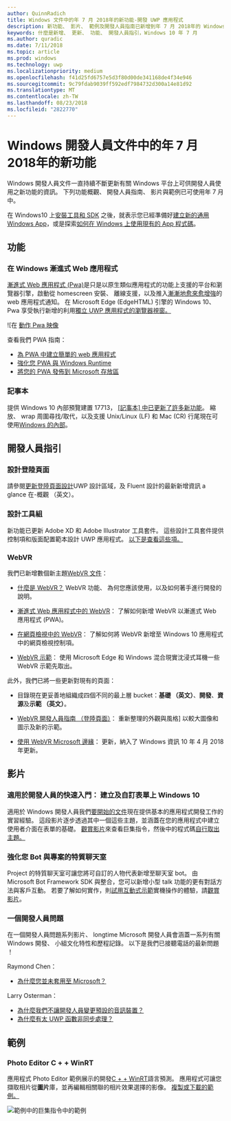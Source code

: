 ```yaml
---
author: QuinnRadich
title: Windows 文件中的年 7 月 2018年的新功能-開發 UWP 應用程式
description: 新功能、 影片、 範例及開發人員指南已新增到年 7 月 2018年的 Windows 10 開發人員文件。
keywords: 什麼是新增、 更新、 功能、 開發人員指引，Windows 10 年 7 月
ms.author: quradic
ms.date: 7/11/2018
ms.topic: article
ms.prod: windows
ms.technology: uwp
ms.localizationpriority: medium
ms.openlocfilehash: f41d25fd6757e5d3f80d00de341168de4f34e946
ms.sourcegitcommit: 9c79fdab9039ff592edf7984732d300a14e81d92
ms.translationtype: MT
ms.contentlocale: zh-TW
ms.lasthandoff: 08/23/2018
ms.locfileid: "2822770"
---
```

# <a name="whats-new-in-the-windows-developer-docs-in-july-2018"></a>Windows 開發人員文件中的年 7 月 2018年的新功能

Windows 開發人員文件一直持續不斷更新有關 Windows 平台上可供開發人員使用之新功能的資訊。 下列功能概觀、 開發人員指南、 影片與範例已可使用年 7 月中。

在 Windows10 上[安裝工具和 SDK](http://go.microsoft.com/fwlink/?LinkId=821431) 之後，就表示您已經準備好[建立新的通用 Windows App](../get-started/create-uwp-apps.md)，或是探索[如何在 Windows 上使用現有的 App 程式碼](../porting/index.md)。

## <a name="features"></a>功能

### <a name="progressive-web-apps-on-windows"></a>在 Windows 漸進式 Web 應用程式

[漸進式 Web 應用程式 (Pwa)](https://developer.microsoft.com/windows/pwa)是只是以原生類似應用程式的功能上支援的平台和瀏覽器引擎，啟動從 homescreen 安裝、 離線支援，以及推入[漸漸地愈來愈增強](https://wikipedia.org/wiki/Progressive_enhancement)的 web 應用程式通知。 在 Microsoft Edge (EdgeHTML) 引擎的 Windows 10、 Pwa 享受執行新增的利用[獨立 UWP 應用程式的瀏覽器視窗。](https://docs.microsoft.com/microsoft-edge/progressive-web-apps/windows-features)

![在 [動作 Pwa 映像](images/progressive-web-apps.jpg)

查看我們 PWA 指南：

* [為 PWA 中建立簡單的 web 應用程式](https://docs.microsoft.com/microsoft-edge/progressive-web-apps/get-started)
* [強化您 PWA 與 Windows Runtime](https://docs.microsoft.com/en-us/microsoft-edge/progressive-web-apps/windows-features)
* [將您的 PWA 發佈到 Microsoft 存放區](https://docs.microsoft.com/microsoft-edge/progressive-web-apps/microsoft-store)

### <a name="notepad"></a>記事本

提供 Windows 10 內部預覽建置 17713， [[記事本] 中已更新了許多新功能](http://aka.ms/ant-man)。 縮放、 wrap 周圍尋找/取代，以及支援 Unix/Linux (LF) 和 Mac (CR) 行尾現在可使用[Windows 的內部](https://insider.windows.com/)。 

## <a name="developer-guidance"></a>開發人員指引

### <a name="design-landing-page"></a>設計登陸頁面

請參閱[更新登陸頁面設計](https://developer.microsoft.com/windows/apps/design)UWP 設計區域，及 Fluent 設計的最新新增資訊 a glance 在-概觀 （英文）。

### <a name="design-toolkits"></a>設計工具組

新功能已更新 Adobe XD 和 Adobe Illustrator 工具套件。 這些設計工具套件提供控制項和版面配置範本設計 UWP 應用程式。 [以下是查看這些項。](../design/downloads/index.md)

### <a name="webvr"></a>WebVR

我們已新增數個新主題[WebVR 文件](https://docs.microsoft.com/microsoft-edge/webvr/
)：

* [什麼是 WebVR？](https://docs.microsoft.com/microsoft-edge/webvr/what-is-webvr
) WebVR 功能、 為何您應該使用，以及如何著手進行開發的說明。

* [漸進式 Web 應用程式中的 WebVR](https://docs.microsoft.com/microsoft-edge/webvr/webvr-in-pwas)： 了解如何新增 WebVR 以漸進式 Web 應用程式 (PWA)。

* [在網頁檢視中的 WebVR](https://docs.microsoft.com/microsoft-edge/webvr/webvr-in-webview)： 了解如何將 WebVR 新增至 Windows 10 應用程式中的網頁檢視控制項。

* [WebVR 示範](https://docs.microsoft.com/microsoft-edge/webvr/demos)： 使用 Microsoft Edge 和 Windows 混合現實沈浸式耳機一些 WebVR 示範先取出。

此外，我們已將一些更新對現有的頁面：

* 目錄現在更妥善地組織成四個不同的最上層 bucket：**基礎 （英文）**、**開發**、**資源**及**示範 （英文）**。

* [WebVR 開發人員指南 （登陸頁面）](https://docs.microsoft.com/microsoft-edge/webvr/)： 重新整理的外觀與風格] 以較大圖像和圖示及新的示範。

* [使用 WebVR Microsoft 邊緣](https://docs.microsoft.com/microsoft-edge/webvr/webvr-with-edge)： 更新，納入了 Windows 資訊 10 年 4 月 2018年更新。

## <a name="videos"></a>影片

### <a name="get-started-for-devs-create-and-customize-a-form-on-windows-10"></a>適用於開發人員的快速入門： 建立及自訂表單上 Windows 10

適用於 Windows 開發人員我們[要開始的文件](../get-started/index.md)現在提供基本的應用程式開發工作的實習經驗。 這段影片逐步透過其中一個這些主題，並涵蓋在您的應用程式中建立使用者介面在表單的基礎。 [觀賞影片](https://www.youtube.com/watch?v=AgngKzq4hKI&feature=youtu.be)來查看巨集指令，然後中的程式碼[自行取出主題。](http://aka.ms/CreateForms)

### <a name="enhance-your-bot-with-project-personality-chat"></a>強化您 Bot 與專案的特質聊天室

Project 的特質聊天室可讓您將可自訂的人物代表新增至聊天室 bot。 由 Microsoft Bot Framework SDK 與整合，您可以新增小型 talk 功能的更有對話方法與客戶互動。 若要了解如何實作，則[試用互動式示範](http://aka.ms/PersonalityChat)實機操作的體驗，請[觀賞影片](https://www.youtube.com/watch?v=5C_uD8g2QKg&feature=youtu.be)。

### <a name="one-dev-question"></a>一個開發人員問題

在一個開發人員問題系列影片、 longtime Microsoft 開發人員會涵蓋一系列有關 Windows 開發、 小組文化特性和歷程記錄。 以下是我們已接聽電話的最新問題 ！

Raymond Chen：

* [為什麼您並未套用至 Microsoft？](https://www.youtube.com/watch?v=oL8ymamkEMU&feature=youtu.be)

Larry Osterman：

* [為什麼我們不讓開發人員變更預設的音訊裝置？](https://www.youtube.com/watch?v=6aNUoVfbnmg&feature=youtu.be)
* [為什麼有太 UWP 函數非同步處理？](https://www.youtube.com/watch?v=5M724QIy1Mk&feature=youtu.be)

## <a name="samples"></a>範例

### <a name="photo-editor-cwinrt"></a>Photo Editor C + + WinRT

應用程式 Photo Editor 範例展示的開發[C + + WinRT](../cpp-and-winrt-apis/intro-to-using-cpp-with-winrt.md)語言預測。 應用程式可讓您擷取相片從**圖片**庫，並再編輯相關聯的相片效果選擇的影像。 [複製或下載的範例。](https://github.com/Microsoft/Windows-appsample-photo-editor)

![範例中的巨集指令中的範例](images/photo-editor-banner.png)
